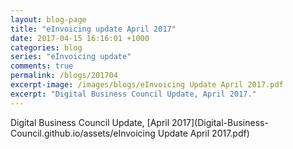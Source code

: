 ```yaml
---
layout: blog-page
title: "eInvoicing update April 2017"
date: 2017-04-15 16:16:01 +1000
categories: blog
series: "eInvoicing update"
comments: true
permalink: /blogs/201704
excerpt-image: /images/blogs/eInvoicing Update April 2017.pdf
excerpt: "Digital Business Council Update, April 2017."
---
```

Digital Business Council Update, [April 2017](Digital-Business-Council.github.io/assets/eInvoicing Update April 2017.pdf)
